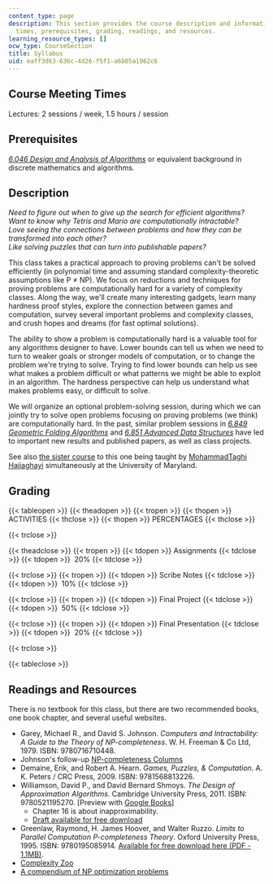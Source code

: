 ```yaml
---
content_type: page
description: This section provides the course description and information on meeting
  times, prerequisites, grading, readings, and resources.
learning_resource_types: []
ocw_type: CourseSection
title: Syllabus
uid: eaff3d63-636c-4d26-f5f1-a6b05a1962c6
---
```


Course Meeting Times
--------------------

Lectures: 2 sessions / week, 1.5 hours / session

Prerequisites
-------------

[_6.046 Design and Analysis of Algorithms_](/courses/6-046j-design-and-analysis-of-algorithms-spring-2012) or equivalent background in discrete mathematics and algorithms.

Description
-----------

_Need to figure out when to give up the search for efficient algorithms?  
Want to know why Tetris and Mario are computationally intractable?  
Love seeing the connections between problems and how they can be transformed into each other?  
Like solving puzzles that can turn into publishable papers?_

This class takes a practical approach to proving problems can't be solved efficiently (in polynomial time and assuming standard complexity-theoretic assumptions like P ≠ NP). We focus on reductions and techniques for proving problems are computationally hard for a variety of complexity classes. Along the way, we'll create many interesting gadgets, learn many hardness proof styles, explore the connection between games and computation, survey several important problems and complexity classes, and crush hopes and dreams (for fast optimal solutions).

The ability to show a problem is computationally hard is a valuable tool for any algorithms designer to have. Lower bounds can tell us when we need to turn to weaker goals or stronger models of computation, or to change the problem we're trying to solve. Trying to find lower bounds can help us see what makes a problem difficult or what patterns we might be able to exploit in an algorithm. The hardness perspective can help us understand what makes problems easy, or difficult to solve.

We will organize an optional problem-solving session, during which we can jointly try to solve open problems focusing on proving problems (we think) are computationally hard. In the past, similar problem sessions in _[6.849 Geometric Folding Algorithms](/courses/6-849-geometric-folding-algorithms-linkages-origami-polyhedra-fall-2012)_ and [_6.851 Advanced Data Structures_](/courses/6-851-advanced-data-structures-spring-2012) have led to important new results and published papers, as well as class projects.

See also [the sister course](http://www.cs.umd.edu/~hajiagha/ALB14/ALB14.html) to this one being taught by [MohammadTaghi Hajiaghayi](http://www.cs.umd.edu/~hajiagha/) simultaneously at the University of Maryland.

Grading
-------

{{< tableopen >}}
{{< theadopen >}}
{{< tropen >}}
{{< thopen >}}
ACTIVITIES
{{< thclose >}}
{{< thopen >}}
PERCENTAGES
{{< thclose >}}

{{< trclose >}}

{{< theadclose >}}
{{< tropen >}}
{{< tdopen >}}
Assignments
{{< tdclose >}}
{{< tdopen >}}
 20%
{{< tdclose >}}

{{< trclose >}}
{{< tropen >}}
{{< tdopen >}}
Scribe Notes
{{< tdclose >}}
{{< tdopen >}}
 10%
{{< tdclose >}}

{{< trclose >}}
{{< tropen >}}
{{< tdopen >}}
Final Project
{{< tdclose >}}
{{< tdopen >}}
 50%
{{< tdclose >}}

{{< trclose >}}
{{< tropen >}}
{{< tdopen >}}
Final Presentation
{{< tdclose >}}
{{< tdopen >}}
 20%
{{< tdclose >}}

{{< trclose >}}

{{< tableclose >}}

Readings and Resources
----------------------

There is no textbook for this class, but there are two recommended books, one book chapter, and several useful websites.

*   Garey, Michael R., and David S. Johnson. _Computers and Intractability: A Guide to the Theory of NP-completeness_. W. H. Freeman & Co Ltd, 1979. ISBN: 9780716710448.
*   Johnson's follow-up [NP-completeness Columns](https://doi.org/10.1145/1077464.1077476)
*   Demaine, Erik, and Robert A. Hearn. _Games, Puzzles, & Computation_. A. K. Peters / CRC Press, 2009. ISBN: 9781568813226.
*   Williamson, David P., and David Bernard Shmoys. _The Design of Approximation Algorithms_. Cambridge University Press, 2011. ISBN: 9780521195270. \[Preview with [Google Books](http://books.google.com/books?id=Cc_Fdqf3bBgC&pg=PAfrontcover)\]  
    *   Chapter 16 is about inapproximability.
    *   [Draft available for free download](http://www.designofapproxalgs.com/download.php)
*   Greenlaw, Raymond, H. James Hoover, and Walter Ruzzo. _Limits to Parallel Computation P-completeness Theory_. Oxford University Press, 1995. ISBN: 9780195085914. [Available for free download here (PDF - 1.1MB)](http://homes.cs.washington.edu/~ruzzo/papers/limits.pdf).
*   [Complexity Zoo](https://complexityzoo.net/Complexity_Zoo)
*   [A compendium of NP optimization problems](http://www.nada.kth.se/~viggo/problemlist/compendium.html)
